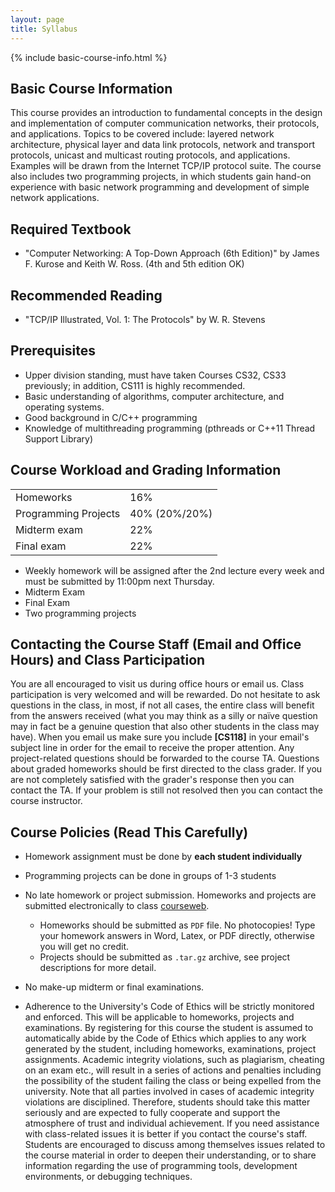 ```yaml
---
layout: page
title: Syllabus
---
```


{% include basic-course-info.html %}

## Basic Course Information

This course provides an introduction to fundamental concepts in the design and implementation of computer communication networks, their protocols, and applications. Topics to be covered include: layered network architecture, physical layer and data link protocols, network and transport protocols, unicast and multicast routing protocols, and applications. Examples will be drawn from the Internet TCP/IP protocol suite. The course also includes two programming projects, in which students gain hand-on experience with basic network programming and development of simple network applications.

<!-- ## Course Topics -->
<!-- - Introduction: Internet overview and history, packet switching, layering structure. -->
<!-- - Application layer: Design principles, HTTP, Email, DNS -->
<!-- - Transport layer: Design principles, UDP, TCP -->
<!-- - Network layer: IP, and network routing protocols -->
<!-- - Link layer: MAC layer switches and protocols, Ethernet -->
<!-- - Wireless and mobile networking. -->

## Required Textbook

- "Computer Networking: A Top-Down Approach (6th Edition)" by James F. Kurose and Keith W. Ross. (4th and 5th edition OK)

## Recommended Reading

- "TCP/IP Illustrated, Vol. 1: The Protocols" by W. R. Stevens

## Prerequisites

- Upper division standing, must have taken Courses CS32, CS33 previously; in addition, CS111 is highly recommended.
- Basic understanding of algorithms, computer architecture, and operating systems.
- Good background in C/C++ programming
- Knowledge of multithreading programming (pthreads or C++11 Thread Support Library)

## Course Workload and Grading Information

<div class="col-xs-12 col-sm-4 pull-right figure">
  <table class="table table-striped table-hover table-bordered">
    <tr>
      <td>Homeworks</td>
      <td>16%</td>
    </tr>
    <tr>
      <td>Programming Projects</td>
      <td>40% (20%/20%)</td>
    </tr>
    <tr>
      <td>Midterm exam</td>
      <td>22%</td>
    </tr>
    <tr>
      <td>Final exam</td>
      <td>22%</td>
    </tr>
  </table>
</div>

- Weekly homework will be assigned after the 2nd lecture every week and must be submitted by 11:00pm next Thursday.
- Midterm Exam
- Final Exam
- Two programming projects

<div class="row">
</div>

## Contacting the Course Staff (Email and Office Hours) and Class Participation

You are all encouraged to visit us during office hours or email us. Class participation is very welcomed and will be rewarded.  Do not hesitate to ask questions in the class, in most, if not all cases, the entire class will benefit from the answers received (what you may think as a silly or naïve question may in fact be a genuine question that also other students in the class may have).  When you email us make sure you include **[CS118]** in your email's subject line in order for the email to receive the proper attention.  Any project-related questions should be forwarded to the course TA.  Questions about graded homeworks should be first directed to the class grader.  If you are not completely satisfied with the grader's response then you can contact the TA. If your problem is still not resolved then you can contact the course instructor.

## Course Policies **(Read This Carefully)** 

- Homework assignment must be done by **each student individually**

- Programming projects can be done in groups of 1-3 students

- No late homework or project submission.  Homeworks and projects are submitted electronically to class [courseweb](https://my.engineering.ucla.edu/user/loginHome.php).

  * Homeworks should be submitted as `PDF` file. No photocopies! Type your homework answers in Word, Latex, or PDF directly, otherwise you will get no credit.
  * Projects should be submitted as `.tar.gz` archive, see project descriptions for more detail.

- No make-up midterm or final examinations.

- Adherence to the University's Code of Ethics will be strictly monitored and enforced.  This will be applicable to homeworks, projects and examinations.  By registering for this course the student is assumed to automatically abide by the Code of Ethics which applies to any work generated by the student, including homeworks, examinations, project assignments.  Academic integrity violations, such as plagiarism, cheating on an exam etc., will result in a series of actions and penalties including the possibility of the student failing the class or being expelled from the university.  Note that all parties involved in cases of academic integrity violations are disciplined.  Therefore, students should take this matter seriously and are expected to fully cooperate and support the atmosphere of trust and individual achievement.  If you need assistance with class-related issues it is better if you contact the course's staff.  Students are encouraged to discuss among themselves issues related to the course material in order to deepen their understanding, or to share information regarding the use of programming tools, development environments, or debugging techniques.
